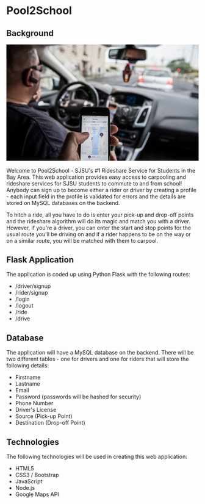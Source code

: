 # Pool2School

## Background

![1-Logo](Images/pool.jpg)

   Welcome to Pool2School - SJSU's #1 Rideshare Service for Students in the Bay Area. This web application provides easy access to carpooling and rideshare services for SJSU students to commute to and from school! Anybody can sign up to become either a rider or driver by creating a profile - each input field in the profile is validated for errors and the details are stored on MySQL databases on the backend. 
   
   To hitch a ride, all you have to do is enter your pick-up and drop-off points and the rideshare algorithm will do its magic and match you with a driver. However, if you're a driver, you can enter the start and stop points for the usual route you'll be driving on and if a rider happens to be on the way or on a similar route, you will be matched with them to carpool. 

## Flask Application

The application is coded up using Python Flask with the following routes:
   * /driver/signup
   * /rider/signup
   * /login
   * /logout
   * /ride
   * /drive
  
## Database

The application will have a MySQL database on the backend. There will be two different tables - one for drivers and one for riders that will store the following details:
  * Firstname
  * Lastname
  * Email
  * Password (passwords will be hashed for security)
  * Phone Number
  * Driver's License
  * Source (Pick-up Point)
  * Destination (Drop-off Point)
  
## Technologies 

The following technologies will be used in creating this web application:
  * HTML5 
  * CSS3 / Bootstrap
  * JavaScript
  * Node.js
  * Google Maps API
  
